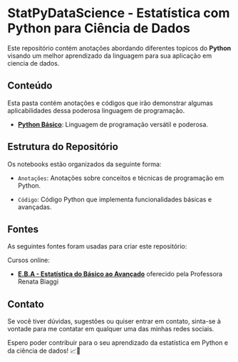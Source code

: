 # StatPyDataScience - Estatística com Python para Ciência de Dados

Este repositório contém anotações abordando diferentes topicos do **Python** visando um melhor aprendizado da linguagem para sua aplicação em ciencia de dados.

## Conteúdo

Esta pasta contém anotações e códigos que irão demonstrar algumas aplicabilidades dessa poderosa linguagem de programação.
  - [**Python Básico**](https://github.com/JosenildoJunior/StatPyDataScience/blob/main/Python/Notebooks/Python_b%C3%A1sico.ipynb): Linguagem de programação versátil e poderosa.


## Estrutura do Repositório

Os notebooks estão organizados da seguinte forma:

* `Anotações`: Anotações sobre conceitos e técnicas de programação em Python.

* `Código`: Código Python que implementa funcionalidades básicas e avançadas.

## Fontes

As seguintes fontes foram usadas para criar este repositório:

Cursos online:

- [**E.B.A - Estatística do Básico ao Avançado**](https://www.renatabiaggi.com/eba) oferecido pela Professora Renata Biaggi

## Contato

Se você tiver dúvidas, sugestões ou quiser entrar em contato, sinta-se à vontade para me contatar em qualquer uma das minhas redes sociais.

Espero poder contribuir para o seu aprendizado da estatística em Python e da ciência de dados! 📈🐍

